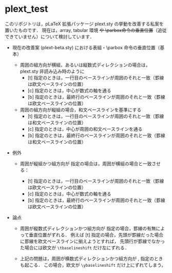 # plext_test
このリポジトリは，pLaTeX 拡張パッケージ plext.sty の挙動を改善する私案を置いたものです．
現在は，array, tabular 環境
~~や \parbox命令の垂直位置~~（追従できていません）について検討しています．

 * 現在の改善案 (plext-beta.sty) における表組・\parbox 命令の垂直位置（基本）
   * 周囲の組方向が横組，あるいは縦数式ディレクションの場合は，plext.sty
     非読み込み時のように
     * \[t] 指定のときは，一行目のベースラインが周囲のそれと一致（罫線は欧文ベースラインの位置）
     * \[c] 指定のときは，中心が数式の軸を通る
     * \[b] 指定のときは，最終行のベースラインが周囲のそれと一致（罫線は欧文ベースラインの位置）
   * 周囲の組方向が縦組の場合，和文ベースラインを基準にする
     * \[t] 指定のときは，一行目のベースラインが周囲のそれと一致（罫線は和文ベースラインの位置）
     * \[c] 指定のときは，中心が周囲の和文ベースラインを通る
     * \[b] 指定のときは，最終行のベースラインが周囲のそれと一致（罫線は和文ベースラインの位置）
 * 例外
   * 周囲が縦組かつ組方向が <z> 指定の場合は，周囲が横組の場合と一致させる：
     * \[t] 指定のときは，一行目のベースラインが周囲のそれと一致（罫線は欧文ベースラインの位置）
     * \[c] 指定のときは，中心が数式の軸を通る
     * \[b] 指定のときは，最終行のベースラインが周囲のそれと一致（罫線は欧文ベースラインの位置）
   
 * 論点
   * 周囲が縦数式ディレクションかつ組方向が <t> 指定の場合，罫線の有無によって垂直位置がずれる．
     例えば \[t] 指定の場合，先頭が罫線だった場合に罫線を欧文ベースラインに揃えようとすれば，
     先頭行が罫線でなかった場合には欧文が `\tbaselineshift` だけ左にずれる．
     
   * 上記の問題は，周囲が横数式ディレクションかつ組方向が <y>, <z> 指定のときも起こる．
     この場合，欧文が `\ybaselineshift` だけ上にずれてしまう，
